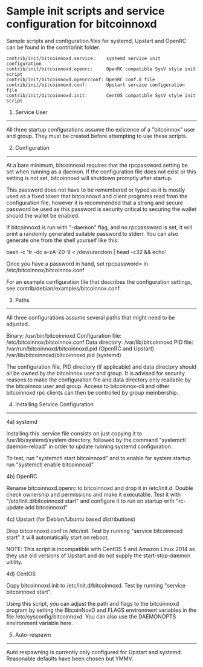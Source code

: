 Sample init scripts and service configuration for bitcoinnoxd
==========================================================

Sample scripts and configuration files for systemd, Upstart and OpenRC
can be found in the contrib/init folder.

    contrib/init/bitcoinnoxd.service:    systemd service unit configuration
    contrib/init/bitcoinnoxd.openrc:     OpenRC compatible SysV style init script
    contrib/init/bitcoinnoxd.openrcconf: OpenRC conf.d file
    contrib/init/bitcoinnoxd.conf:       Upstart service configuration file
    contrib/init/bitcoinnoxd.init:       CentOS compatible SysV style init script

1. Service User
---------------------------------

All three startup configurations assume the existence of a "bitcoinnox" user
and group.  They must be created before attempting to use these scripts.

2. Configuration
---------------------------------

At a bare minimum, bitcoinnoxd requires that the rpcpassword setting be set
when running as a daemon.  If the configuration file does not exist or this
setting is not set, bitcoinnoxd will shutdown promptly after startup.

This password does not have to be remembered or typed as it is mostly used
as a fixed token that bitcoinnoxd and client programs read from the configuration
file, however it is recommended that a strong and secure password be used
as this password is security critical to securing the wallet should the
wallet be enabled.

If bitcoinnoxd is run with "-daemon" flag, and no rpcpassword is set, it will
print a randomly generated suitable password to stderr.  You can also
generate one from the shell yourself like this:

bash -c 'tr -dc a-zA-Z0-9 < /dev/urandom | head -c32 && echo'

Once you have a password in hand, set rpcpassword= in /etc/bitcoinnox/bitcoinnox.conf

For an example configuration file that describes the configuration settings,
see contrib/debian/examples/bitcoinnox.conf.

3. Paths
---------------------------------

All three configurations assume several paths that might need to be adjusted.

Binary:              /usr/bin/bitcoinnoxd
Configuration file:  /etc/bitcoinnox/bitcoinnox.conf
Data directory:      /var/lib/bitcoinnoxd
PID file:            /var/run/bitcoinnoxd/bitcoinnoxd.pid (OpenRC and Upstart)
                     /var/lib/bitcoinnoxd/bitcoinnoxd.pid (systemd)

The configuration file, PID directory (if applicable) and data directory
should all be owned by the bitcoinnox user and group.  It is advised for security
reasons to make the configuration file and data directory only readable by the
bitcoinnox user and group.  Access to bitcoinnox-cli and other bitcoinnoxd rpc clients
can then be controlled by group membership.

4. Installing Service Configuration
-----------------------------------

4a) systemd

Installing this .service file consists on just copying it to
/usr/lib/systemd/system directory, followed by the command
"systemctl daemon-reload" in order to update running systemd configuration.

To test, run "systemctl start bitcoinnoxd" and to enable for system startup run
"systemctl enable bitcoinnoxd"

4b) OpenRC

Rename bitcoinnoxd.openrc to bitcoinnoxd and drop it in /etc/init.d.  Double
check ownership and permissions and make it executable.  Test it with
"/etc/init.d/bitcoinnoxd start" and configure it to run on startup with
"rc-update add bitcoinnoxd"

4c) Upstart (for Debian/Ubuntu based distributions)

Drop bitcoinnoxd.conf in /etc/init.  Test by running "service bitcoinnoxd start"
it will automatically start on reboot.

NOTE: This script is incompatible with CentOS 5 and Amazon Linux 2014 as they
use old versions of Upstart and do not supply the start-stop-daemon uitility.

4d) CentOS

Copy bitcoinnoxd.init to /etc/init.d/bitcoinnoxd. Test by running "service bitcoinnoxd start".

Using this script, you can adjust the path and flags to the bitcoinnoxd program by
setting the BitcoinNoxD and FLAGS environment variables in the file
/etc/sysconfig/bitcoinnoxd. You can also use the DAEMONOPTS environment variable here.

5. Auto-respawn
-----------------------------------

Auto respawning is currently only configured for Upstart and systemd.
Reasonable defaults have been chosen but YMMV.
